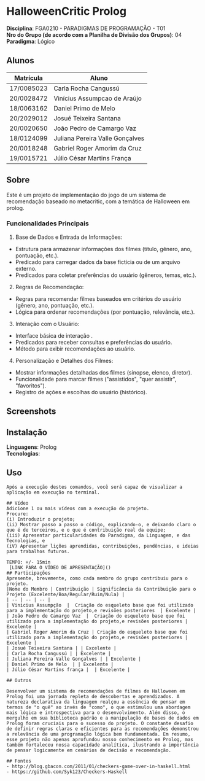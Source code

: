 # HalloweenCritic Prolog

**Disciplina**: FGA0210 - PARADIGMAS DE PROGRAMAÇÃO - T01 <br>
**Nro do Grupo (de acordo com a Planilha de Divisão dos Grupos)**: 04<br>
**Paradigma**: Lógico <br>

## Alunos
|Matrícula | Aluno |
| -- | -- |
| 17/0085023 |  Carla Rocha Cangussú |
| 20/0028472 |  Vinícius Assumpcao de Araújo |
| 18/0063162 |  Daniel Primo de Melo |
| 20/2029012 |  Josué Teixeira Santana |
| 20/0020650 |  João Pedro de Camargo Vaz |
| 18/0124099 |  Juliana Pereira Valle Gonçalves |
| 20/0018248 |  Gabriel Roger Amorim da Cruz |
| 19/0015721 |  Júlio César Martins França |

## Sobre 
Este é um projeto de implementação do jogo de um sistema de recomendação baseado no metacritic, com a temática de Halloween em prolog.    

### Funcionalidades Principais
1. Base de Dados e Entrada de Informações:
 - Estrutura para armazenar informações dos filmes (título, gênero, ano, pontuação, etc.).
 - Predicado para carregar dados da base fictícia ou de um arquivo externo.
 - Predicados para coletar preferências do usuário (gêneros, temas, etc.).
  
2. Regras de Recomendação:

- Regras para recomendar filmes baseados em critérios do usuário (gênero, ano, pontuação, etc.).
- Lógica para ordenar recomendações (por pontuação, relevância, etc.).

3. Interação com o Usuário:

- Interface básica de interação .
- Predicados para receber consultas e preferências do usuário.
- Método para exibir recomendações ao usuário.

4. Personalização e Detalhes dos Filmes:
   
- Mostrar informações detalhadas dos filmes (sinopse, elenco, diretor).
- Funcionalidade para marcar filmes ("assistidos", "quer assistir", "favoritos").
- Registro de ações e escolhas do usuário (histórico).

## Screenshots




## Instalação 
**Linguagens**: Prolog<br>
**Tecnologias**: <br>

## Uso 

```
Após a execução destes comandos, você será capaz de visualizar a aplicação em execução no terminal. 

## Vídeo
Adicione 1 ou mais vídeos com a execução do projeto.
Procure: 
(i) Introduzir o projeto;
(ii) Mostrar passo a passo o código, explicando-o, e deixando claro o que é de terceiros, e o que é contribuição real da equipe;
(iii) Apresentar particularidades do Paradigma, da Linguagem, e das Tecnologias, e
(iV) Apresentar lições aprendidas, contribuições, pendências, e ideias para trabalhos futuros.

TEMPO: +/- 15min
 [LINK PARA O VÍDEO DE APRESENTAÇÃO]()
## Participações
Apresente, brevemente, como cada membro do grupo contribuiu para o projeto.
|Nome do Membro | Contribuição | Significância da Contribuição para o Projeto (Excelente/Boa/Regular/Ruim/Nula) |
| -- | -- | -- |
| Vinicius Assumpção  |  Criação do esqueleto base que foi utilizado para a implementação do projeto,e revisões posteriores  | Excelente |
| João Pedro de Camargo Vaz  |  Criação do esqueleto base que foi utilizado para a implementação do projeto,e revisões posteriores | Excelente |
| Gabriel Roger Amorim da Cruz | Criação do esqueleto base que foi utilizado para a implementação do projeto,e revisões posteriores | Excelente | 
| Josué Teixeira Santana | | Excelente |
| Carla Rocha Cangussú | | Excelente |
| Juliana Pereira Valle Gonçalves | | Excelente |
| Daniel Primo de Melo  | | Excelente |
| Júlio César Martins frança |  | Excelente |

## Outros 

Desenvolver um sistema de recomendações de filmes de Halloween em Prolog foi uma jornada repleta de descobertas e aprendizados. A natureza declarativa da linguagem realçou a essência de pensar em termos de "o quê" ao invés de "como", o que estimulou uma abordagem mais lógica e introspectiva para o desenvolvimento. Além disso, o mergulho em sua biblioteca padrão e a manipulação de bases de dados em Prolog foram cruciais para o sucesso do projeto. O constante desafio de definir regras claras e eficientes para as recomendações demonstrou a relevância de uma programação lógica bem fundamentada. Em resumo, esse projeto não apenas aprofundou nosso conhecimento em Prolog, mas também fortaleceu nossa capacidade analítica, ilustrando a importância de pensar logicamente em cenários de decisão e recomendação.

## Fontes
- http://blog.gbacon.com/2011/01/checkers-game-over-in-haskell.html
- https://github.com/Syk123/Checkers-Haskell
